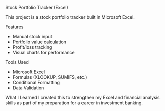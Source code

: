 Stock Portfolio Tracker (Excel)

This project is a stock portfolio tracker built in Microsoft Excel.

 Features
- Manual stock input
- Portfolio value calculation
- Profit/loss tracking
- Visual charts for performance

Tools Used
- Microsoft Excel
- Formulas (XLOOKUP, SUMIFS, etc.)
- Conditional Formatting
- Data Validation

What I Learned
I created this to strengthen my Excel and financial analysis skills as part of my preparation for a career in investment banking.
